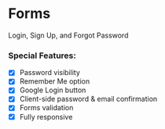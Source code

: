 # Forms

Login, Sign Up, and Forgot Password

### Special Features:

- [x] Password visibility
- [x] Remember Me option
- [x] Google Login button
- [x] Client-side password & email confirmation
- [x] Forms validation
- [x] Fully responsive
